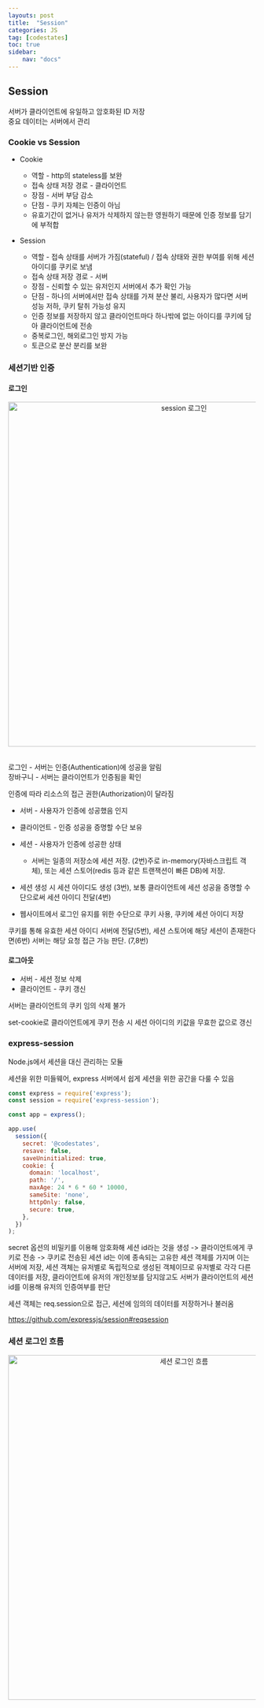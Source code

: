 ```yaml
---
layouts: post
title:  "Session"
categories: JS
tag: [codestates]
toc: true
sidebar:
    nav: "docs"
---
```


## Session

서버가 클라이언트에 유일하고 암호화된 ID 저장<br/>
중요 데이터는 서버에서 관리

### Cookie vs Session

- Cookie
  - 역할 - http의 stateless를 보완
  - 접속 상태 저장 경로 - 클라이언트
  - 장점 - 서버 부담 감소
  - 단점 - 쿠키 자체는 인증이 아님
  - 유효기간이 없거나 유저가 삭제하지 않는한 영원하기 때문에 인증 정보를 담기에 부적합

- Session
  - 역할 - 접속 상태를 서버가 가짐(stateful) / 접속 상태와 권한 부여를 위해 세션아이디를 쿠키로 보냄
  - 접속 상태 저장 경로 - 서버
  - 장점 - 신뢰할 수 있는 유저인지 서버에서 추가 확인 가능
  - 단점 - 하나의 서버에서만 접속 상태를 가져 분산 불리, 사용자가 많다면 서버 성능 저하, 쿠키 탈취 가능성 유지
  - 인증 정보를 저장하지 않고 클라이언트마다 하나밖에 없는 아이디를 쿠키에 담아 클라이언트에 전송
  - 중복로그인, 해외로그인 방지 가능
  - 토큰으로 분산 분리를 보완


### 세션기반 인증

#### 로그인

<html>
    <div style ="text-align:center">
        <img src= "https://s3.ap-northeast-2.amazonaws.com/urclass-images/_PsLhwyFA-1618305417398.png" alt="session 로그인" width="700" height="700">
    </div>
</html><br/>

로그인 - 서버는 인증(Authentication)에 성공을 알림<br/>
장바구니 - 서버는 클라이언트가 인증됨을 확인

인증에 따라 리소스의 접근 권한(Authorization)이 달라짐

- 서버 - 사용자가 인증에 성공했음 인지
- 클라이언트 - 인증 성공을 증명할 수단 보유

- 세션 - 사용자가 인증에 성공한 상태
  - 서버는 일종의 저장소에 세션 저장. (2번)주로 in-memory(자바스크립트 객체), 또는 세션 스토어(redis 등과 같은 트랜잭션이 빠른 DB)에 저장.
- 세션 생성 시 세션 아이디도 생성 (3번), 보통 클라이언트에 세션 성공을 증명할 수단으로써 세션 아이디 전달(4번)
- 웹사이트에서 로그인 유지를 위한 수단으로 쿠키 사용, 쿠키에 세션 아이디 저장

쿠키를 통해 유효한 세션 아이디 서버에 전달(5번), 세션 스토어에 해당 세션이 존재한다면(6번) 서버는 해당 요청 접근 가능 판단. (7,8번)

#### 로그아웃

- 서버 - 세션 정보 삭제
- 클라이언트 - 쿠키 갱신

서버는 클라이언트의 쿠키 임의 삭제 불가

set-cookie로 클라이언트에게 쿠키 전송 시 세션 아이디의 키값을 무효한 값으로 갱신

### express-session

Node.js에서 세션을 대신 관리하는 모듈

세션을 위한 미들웨어, express 서버에서 쉽게 세션을 위한 공간을 다룰 수 있음

```js
const express = require('express');
const session = require('express-session');

const app = express();

app.use(
  session({
    secret: '@codestates',
    resave: false,
    saveUninitialized: true,
    cookie: {
      domain: 'localhost',
      path: '/',
      maxAge: 24 * 6 * 60 * 10000,
      sameSite: 'none',
      httpOnly: false,
      secure: true,
    },
  })
);
```

secret 옵션의 비밀키를 이용해 암호화해 세션 id라는 것을 생성 -> 클라이언트에게 쿠키로 전송 -> 쿠키로 전송된 세션 id는 이에 종속되는 고유한 세션 객체를 가지며 이는 서버에 저장, 세션 객체는 유저별로 독립적으로 생성된 객체이므로 유저별로 각각 다른 데이터를 저장, 클라이언트에 유저의 개인정보를 담지않고도 서버가 클라이언트의 세션 id를 이용해 유저의 인증여부를 판단

세션 객체는 req.session으로 접근, 세션에 임의의 데이터를 저장하거나 불러옴

<https://github.com/expressjs/session#reqsession>

### 세션 로그인 흐름

<html>
    <div style ="text-align:center">
        <img src= "https://s3.ap-northeast-2.amazonaws.com/urclass-images/cTmorhCGPyy5gLizDVurb-1662911327804.png" alt="세션 로그인 흐름" width="700" height="700">
    </div>
</html><br/>
